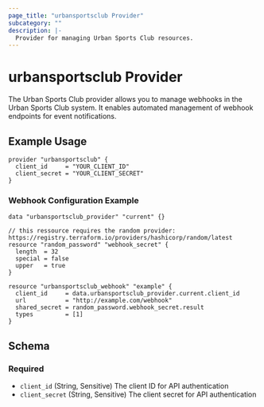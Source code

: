 ```yaml
---
page_title: "urbansportsclub Provider"
subcategory: ""
description: |-
  Provider for managing Urban Sports Club resources.
---
```


# urbansportsclub Provider

The Urban Sports Club provider allows you to manage webhooks in the Urban Sports Club system. It enables automated management of webhook endpoints for event notifications.

## Example Usage

```hcl
provider "urbansportsclub" {
  client_id     = "YOUR_CLIENT_ID"
  client_secret = "YOUR_CLIENT_SECRET"
}
```

### Webhook Configuration Example

```hcl
data "urbansportsclub_provider" "current" {}

// this ressource requires the random provider: https://registry.terraform.io/providers/hashicorp/random/latest
resource "random_password" "webhook_secret" {
  length  = 32
  special = false
  upper   = true
}

resource "urbansportsclub_webhook" "example" {
  client_id     = data.urbansportsclub_provider.current.client_id
  url           = "http://example.com/webhook"
  shared_secret = random_password.webhook_secret.result
  types         = [1]
}
```

<!-- schema generated by tfplugindocs -->
## Schema

### Required

- `client_id` (String, Sensitive) The client ID for API authentication
- `client_secret` (String, Sensitive) The client secret for API authentication

